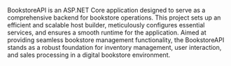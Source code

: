 BookstoreAPI is an ASP.NET Core application designed to serve as a comprehensive backend for bookstore operations. This project sets up an efficient and scalable host builder, meticulously configures essential services, and ensures a smooth runtime for the application. Aimed at providing seamless bookstore management functionality, the BookstoreAPI stands as a robust foundation for inventory management, user interaction, and sales processing in a digital bookstore environment.